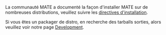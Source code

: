 <!--
.. link:
.. description:
.. tags:
.. date: 2012-04-17 06:32:31
.. title: Install
.. slug: install
-->

La communauté MATE a documenté la façon d'installer MATE sur de nombreuses
distributions, veuillez suivre les [directives 
d'installation](https://wiki.mate-desktop.org/introduction/installation/).

Si vous êtes un packager de distro, en recherche des tarballs sorties, alors veuillez voir notre
page [Development](/development/).
